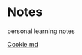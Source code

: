 # Notes
personal learning notes

[Cookie.md](https://github.com/SEPTEMBERx/Notes/blob/master/Cookie.md)

